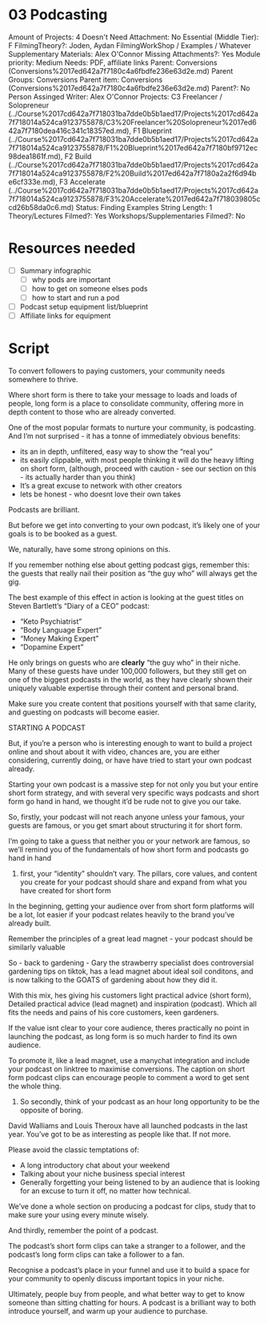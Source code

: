 # 03 Podcasting

Amount of Projects: 4
Doesn't Need Attachment: No
Essential (Middle Tier): F
FilmingTheory?: Joden, Aydan
FilmingWorkShop / Examples / Whatever Supplementary Materials: Alex O'Connor
Missing Attachments?: Yes
Module priority: Medium
Needs: PDF, affiliate links
Parent: Conversions (Conversions%2017ed642a7f7180c4a6fbdfe236e63d2e.md)
Parent Groups: Conversions
Parent item: Conversions (Conversions%2017ed642a7f7180c4a6fbdfe236e63d2e.md)
Parent?: No
Person Assinged Writer: Alex O'Connor
Projects: C3 Freelancer / Solopreneur (../Course%2017cd642a7f718031ba7dde0b5b1aed17/Projects%2017cd642a7f718014a524ca9123755878/C3%20Freelancer%20Solopreneur%2017ed642a7f7180dea416c341c18357ed.md), F1 Blueprint (../Course%2017cd642a7f718031ba7dde0b5b1aed17/Projects%2017cd642a7f718014a524ca9123755878/F1%20Blueprint%2017ed642a7f7180bf9712ec98dea1861f.md), F2 Build (../Course%2017cd642a7f718031ba7dde0b5b1aed17/Projects%2017cd642a7f718014a524ca9123755878/F2%20Build%2017ed642a7f7180a2a2f6d94be6cf333e.md), F3 Accelerate (../Course%2017cd642a7f718031ba7dde0b5b1aed17/Projects%2017cd642a7f718014a524ca9123755878/F3%20Accelerate%2017ed642a7f718039805ccd26b58da0c6.md)
Status: Finding Examples
String Length: 1
Theory/Lectures Filmed?: Yes
Workshops/Supplementaries Filmed?: No

# Resources needed

- [ ]  Summary infographic
    - [ ]  why pods are important
    - [ ]  how to get on someone elses pods
    - [ ]  how to start and run a pod
- [ ]  Podcast setup equipment list/blueprint
- [ ]  Affiliate links for equipment

# Script

To convert followers to paying customers, your community needs somewhere to thrive.

Where short form is there to take your message to loads and loads of people, long form is a place to consolidate community, offering more in depth content to those who are already converted.

One of the most popular formats to nurture your community, is podcasting. And I’m not surprised - it has a tonne of immediately obvious benefits:

- its an in depth, unfiltered, easy way to show the “real you”
- its easily clippable, with most people thinking it will do the heavy lifting on short form, (although, proceed with caution - see our section on this - its actually harder than you think)
- It’s a great excuse to network with other creators
- lets be honest - who doesnt love their own takes

Podcasts are brilliant.

But before we get into converting to your own podcast, it’s likely one of your goals is to be booked as a guest.

We, naturally, have some strong opinions on this. 

If you remember nothing else about getting podcast gigs, remember this: the guests that really nail their position as “the guy who” will always get the gig.

The best example of this effect in action is looking at the guest titles on Steven Bartlett’s “Diary of a CEO” podcast:

- “Keto Psychiatrist”
- “Body Language Expert”
- “Money Making Expert”
- “Dopamine Expert”

He only brings on guests who are **clearly** “the guy who” in their niche. Many of these guests have under 100,000 followers, but they still get on one of the biggest podcasts in the world, as they have clearly shown their uniquely valuable expertise through their content and personal brand.

Make sure you create content that positions yourself with that same clarity, and guesting on podcasts will become easier.

STARTING A PODCAST

But, if you’re a person who is interesting enough to want to build a project online and shout about it with video, chances are, you are either considering, currently doing, or have have tried to start your own podcast already.

Starting your own podcast is a massive step for not only you but your entire short form strategy, and with several very specific ways podcasts and short form go hand in hand, we thought it’d be rude not to give you our take.

So, firstly, your podcast will not reach anyone unless your famous, your guests are famous, or you get smart about structuring it for short form.

I’m going to take a guess that neither you or your network are famous, so we’ll remind you of the fundamentals of how short form and podcasts go hand in hand

1. first, your “identity” shouldn’t vary. The pillars, core values, and content you create for your podcast should share and expand from what you have created for short form

In the beginning, getting your audience over from short form platforms will be a lot, lot easier if your podcast relates heavily to the brand you’ve already built.

Remember the principles of a great lead magnet - your podcast should be similarly valuable

So - back to gardening - Gary the strawberry specialist does controversial gardening tips on tiktok, has a lead magnet about ideal soil conditons, and is now talking to the GOATS of gardening about how they did it.

With this mix, hes giving his customers light practical advice (short form), Detailed practical advice (lead magnet) and inspiration (podcast). Which all fits the needs and pains of his core customers, keen gardeners.

If the value isnt clear to your core audience, theres practically no point in launching the podcast, as long form is so much harder to find its own audience. 

To promote it, like a lead magnet, use a manychat integration and include your podcast on linktree to maximise conversions. The caption on short form podcast clips can encourage people to comment a word to get sent the whole thing. 

1. So secondly, think of your podcast as an hour long opportunity to be the opposite of boring.

David Walliams and Louis Theroux have all launched podcasts in the last year. You’ve got to be as interesting as people like that. If not more. 

Please avoid the classic temptations of:

- A long introductory chat about your weekend
- Talking about your niche business special interest
- Generally forgetting your being listened to by an audience that is looking for an excuse to turn it off, no matter how technical.

We’ve done a whole section on producing a podcast for clips, study that to make sure your using every minute wisely.

And thirdly, remember the point of a podcast.

The podcast’s short form clips can take a stranger to a follower, and the podcast’s long form clips can take a follower to a fan. 

Recognise a podcast’s place in your funnel and use it to build a space for your community to openly discuss important topics in your niche. 

Ultimately, people buy from people, and what better way to get to know someone than sitting chatting for hours. A podcast is a brilliant way to both introduce yourself, and warm up your audience to purchase.